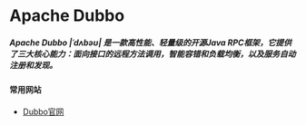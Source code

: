 # Apache Dubbo
##### Apache Dubbo |ˈdʌbəʊ| 是一款高性能、轻量级的开源Java RPC框架，它提供了三大核心能力：面向接口的远程方法调用，智能容错和负载均衡，以及服务自动注册和发现。


#### 常用网站
* <a href="http://dubbo.apache.org/zh-cn/index.html" target="_blank">Dubbo官网</a>

